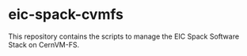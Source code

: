 # eic-spack-cvmfs

This repository contains the scripts to manage the EIC Spack Software Stack on CernVM-FS.

